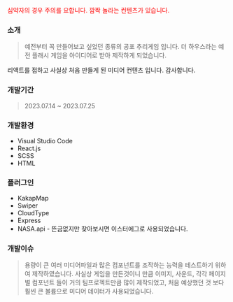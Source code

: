 <span style="color:red">심약자의 경우 주의를 요합니다. 깜짝 놀라는 컨텐츠가 있습니다.</span> 


### 소개

> 예전부터 꼭 만들어보고 싶었던 종류의 공포 추리게임 입니다.
더 하우스라는 예전 플래시 게임을 아이디어로 받아 제작하게 되었습니다.

리액트를 접하고 사실상 처음 만들게 된 미디어 컨텐츠 입니다. 감사합니다.
> 

### 개발기간

> 2023.07.14 ~ 2023.07.25
> 

### 개발환경

- Visual Studio Code
- React.js
- SCSS
- HTML

### 플러그인

- KakapMap
- Swiper
- CloudType
- Express
- NASA.api - 뜬금없지만 찾아보시면 이스터에그로 사용되었습니다.

### 개발이슈

> 용량이 큰 여러 미디어파일과 많은 컴포넌트를 조작하는 능력을 테스트하기 위하여 제작하였습니다. 사실상 게임을 만든것이니 만큼 이미지, 사운드, 각각 페이지별 컴포넌트 들이 거의 팀프로젝트만큼 많이 제작되었고, 처음 예상했던 것 보다 훨씬 큰 볼륨으로 미디어 데이터가 사용되었습니다.
>
